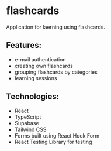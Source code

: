 # flashcards
Application for laerning using flashcards.

## Features:
- e-mail authentication
- creating own flashcards
- grouping flashcards by categories
- learning sessions

## Technologies:
- React
- TypeScript
- Supabase
- Tailwind CSS
- Forms built using React Hook Form
- React Testing Library for testing
